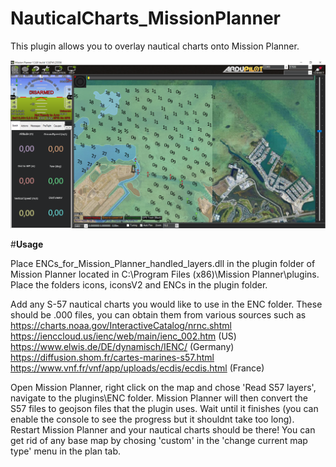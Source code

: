 # NauticalCharts_MissionPlanner

This plugin allows you to overlay nautical charts onto Mission Planner.

![Alt text](/images/Mission_Planner_sat.png "S-57 Nautical charts overlayed on satellite imagery")

#**Usage**

Place ENCs_for_Mission_Planner_handled_layers.dll in the plugin folder of Mission Planner located in C:\Program Files (x86)\Mission Planner\plugins. Place the folders icons, iconsV2 and ENCs in the plugin folder.

Add any S-57 nautical charts you would like to use in the ENC folder. These should be .000 files, you can obtain them from various sources such as https://charts.noaa.gov/InteractiveCatalog/nrnc.shtml https://ienccloud.us/ienc/web/main/ienc_002.htm (US)
https://www.elwis.de/DE/dynamisch/IENC/ (Germany)
https://diffusion.shom.fr/cartes-marines-s57.html 
https://www.vnf.fr/vnf/app/uploads/ecdis/ecdis.html (France)

Open Mission Planner, right click on the map and chose 'Read S57 layers', navigate to the plugins\ENC folder. Mission Planner will then convert the S57 files to geojson files that the plugin uses. Wait until it finishes (you can enable the console to see the progress but it shouldnt take too long). Restart Mission Planner and your nautical charts should be there! You can get rid of any base map by chosing 'custom' in the 'change current map type' menu in the plan tab.






 
